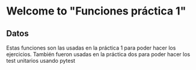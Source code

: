 # Welcome to "Funciones práctica 1"

## Datos

Estas funciones son las usadas en la práctica 1 para poder hacer los ejercicios. También fueron usadas en la práctica dos para poder hacer los test unitarios usando pytest
